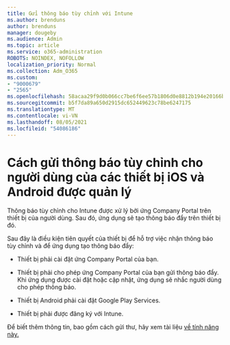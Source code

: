 ```yaml
---
title: Gửi thông báo tùy chỉnh với Intune
ms.author: brenduns
author: brenduns
manager: dougeby
ms.audience: Admin
ms.topic: article
ms.service: o365-administration
ROBOTS: NOINDEX, NOFOLLOW
localization_priority: Normal
ms.collection: Adm_O365
ms.custom:
- "9000679"
- "2565"
ms.openlocfilehash: 58acaa29f9d0b066cc7be6f6ee57b1806d0e8812b194e20166b133b7715226a8
ms.sourcegitcommit: b5f7da89a650d2915dc652449623c78be6247175
ms.translationtype: MT
ms.contentlocale: vi-VN
ms.lasthandoff: 08/05/2021
ms.locfileid: "54086186"
---
```

# <a name="how-to-send-custom-notifications-to-the-users-of-managed-ios-and-android-devices"></a>Cách gửi thông báo tùy chỉnh cho người dùng của các thiết bị iOS và Android được quản lý

Thông báo tùy chỉnh cho Intune được xử lý bởi ứng Company Portal trên thiết bị của người dùng. Sau đó, ứng dụng sẽ tạo thông báo đẩy trên thiết bị đó.

Sau đây là điều kiện tiên quyết của thiết bị để hỗ trợ việc nhận thông báo tùy chỉnh và để ứng dụng tạo thông báo đẩy:

- Thiết bị phải cài đặt ứng Company Portal của bạn.  

- Thiết bị phải cho phép ứng Company Portal của bạn gửi thông báo đẩy. Khi ứng dụng được cài đặt hoặc cập nhật, ứng dụng sẽ nhắc người dùng cho phép thông báo.

- Thiết bị Android phải cài đặt Google Play Services.

- Thiết bị phải được đăng ký với Intune.

Để biết thêm thông tin, bao gồm cách gửi thư, hãy xem tài liệu [về tính năng này.](https://docs.microsoft.com/intune/custom-notifications)
